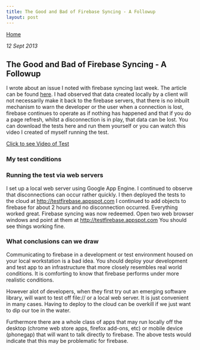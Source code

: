 ```yaml
---
title: The Good and Bad of Firebase Syncing - A Followup
layout: post
---
```

                                                                                                
[Home](http://nigelkelly.github.io)

*12 Sept 2013*
## The Good and Bad of Firebase Syncing - A Followup

I wrote about an issue I noted with firebase syncing last week. The article can be found [here](http://nigelkelly.github.io/the-good-and-bad-parts-of-firebase-syncing-part1.html). I had observed that data created locally by a client will not necessarily make it back to the firebase servers, that there is no inbuilt mechanism to warn the developer or the user when a connection is lost, firebase continues to operate as if nothing has happened and that if you do a page refresh, whilst a disconnection is in play, that data can be lost. You can download the tests here and run them yourself or you can watch this video I created of myself running the test.

[Click to see Video of Test](http://www.youtube.com/watch#!v=q_A732VS6C8)

### My test conditions






### Running the test via web servers

I set up a local web server using Google App Engine. I continued to observe that disconnections can occur rather quickly. I then deployed the tests to the cloud at http://testfirebase.appspot.com I continued to add objects to firebase for about 2 hours and no disconnection occurred. Everything worked great. Firebase syncing was now redeemed.
Open two web browser windows and point at them at http://testfirebase.appspot.com You should see things working fine.

### What conclusions can we draw

Communicating to firebase in a development or test environment housed on your local workstation is a bad idea. You should deploy your development and test app to an infrastructure that more closely resembles real world conditions. It is comforting to know that firebase performs under more realistic conditions.

However alot of developers, when they first try out an emerging software library, will want to test off file:// or a local web server. It is just convenient in many cases. Having to deploy to the cloud can be overkill if we just want to dip our toe in the water.

Furthermore there are a whole class of apps that may run locally off the desktop (chrome web store apps, firefox add-ons, etc) or mobile device (phonegap) that will want to talk directly to firebase. The above tests would indicate that this may be problematic for firebase.

